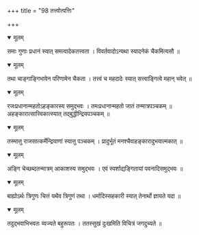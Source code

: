 +++
title = "98 तत्त्वोत्पत्तिः"

+++


<details open><summary>मूलम्</summary>

समाः गुणाः प्रधानं स्यात् समत्वादेकतत्त्वता । विवर्तवादोऽन्यथा स्यादनेकं चैकमित्यसौ ॥
</details>



<details open><summary>मूलम्</summary>

तथा चाङ्गाङ्गिभावेन परिणामेन चैकता । तत्त्वं च महदादेः स्यात् सत्त्वाङ्गित्वे महान् भवेत् ॥
</details>



<details open><summary>मूलम्</summary>

रजःप्रधानान्महतोऽहङ्कारस्य समुद्भवः । तमःप्रधानान्महतो जातं तन्मात्रपञ्चकम् ॥ अहङ्कारात्सात्त्विकात्स्यात् तद्बुद्धीन्द्रियपञ्चकम् ॥
</details>



<details open><summary>मूलम्</summary>

तस्मात्तु राजसात्कर्मेन्द्रियाणां स्यात्तु पञ्चकम् । प्रादुर्भूतं मनश्चैवाहङ्कारादुभयात्मकात् ॥
</details>



<details open><summary>मूलम्</summary>

अङ्गि चेच्छब्दतन्मात्रम् आकाशस्य समुद्भवः । एवं स्पर्शाद्यङ्गितायां पवनादिसमुद्भवः ॥
</details>



<details open><summary>मूलम्</summary>

बाह्योऽर्थः त्रिगुणः चित्तं यथैव त्रिगुणं तथा । धर्मादिस्सहकारी स्यात् तेनार्थो ज्ञायते यदा ॥
</details>



<details open><summary>मूलम्</summary>

तदुद्भवाभिभवतः व्यज्यते बहुरूपतः । ततस्सुखं दुःखमिति विचित्रं जगदुच्यते ॥
</details>


